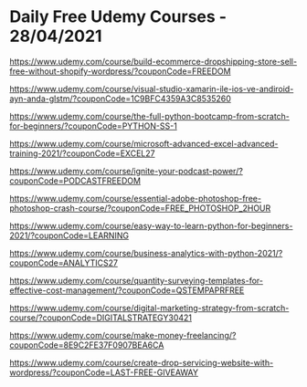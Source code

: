 # Daily Free Udemy Courses - 28/04/2021

https://www.udemy.com/course/build-ecommerce-dropshipping-store-sell-free-without-shopify-wordpress/?couponCode=FREEDOM
https://www.udemy.com/course/visual-studio-xamarin-ile-ios-ve-andiroid-ayn-anda-glstm/?couponCode=1C9BFC4359A3C8535260
https://www.udemy.com/course/the-full-python-bootcamp-from-scratch-for-beginners/?couponCode=PYTHON-SS-1
https://www.udemy.com/course/microsoft-advanced-excel-advanced-training-2021/?couponCode=EXCEL27
https://www.udemy.com/course/ignite-your-podcast-power/?couponCode=PODCASTFREEDOM
https://www.udemy.com/course/essential-adobe-photoshop-free-photoshop-crash-course/?couponCode=FREE_PHOTOSHOP_2HOUR
https://www.udemy.com/course/easy-way-to-learn-python-for-beginners-2021/?couponCode=LEARNING
https://www.udemy.com/course/business-analytics-with-python-2021/?couponCode=ANALYTICS27
https://www.udemy.com/course/quantity-surveying-templates-for-effective-cost-management/?couponCode=QSTEMPAPRFREE
https://www.udemy.com/course/digital-marketing-strategy-from-scratch-course/?couponCode=DIGITALSTRATEGY30421
https://www.udemy.com/course/make-money-freelancing/?couponCode=8E9C2FE37F0907BEA6CA
https://www.udemy.com/course/create-drop-servicing-website-with-wordpress/?couponCode=LAST-FREE-GIVEAWAY
